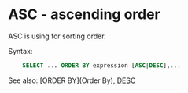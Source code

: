 # ASC - ascending order

ASC is using for sorting order.

Syntax:
```sql
    SELECT ... ORDER BY expression [ASC|DESC],...
```
See also: [ORDER BY](Order By), [DESC](Desc)
